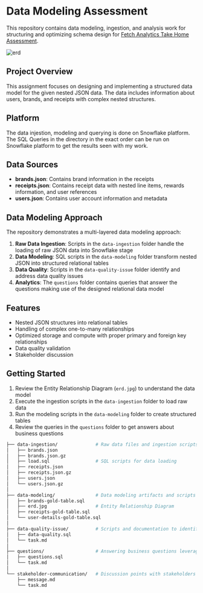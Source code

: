 # Data Modeling Assessment

This repository contains data modeling, ingestion, and analysis work for structuring and optimizing schema design for [Fetch Analytics Take Home Assessment](https://fetch-hiring.s3.amazonaws.com/analytics-engineer/ineeddata-data-modeling/data-modeling.html). 

![erd](https://github.com/user-attachments/assets/38cd8179-9135-48ce-94f1-eda115621c61)



## Project Overview

This assignment focuses on designing and implementing a structured data model for the given nested JSON data. The data includes information about users, brands, and receipts with complex nested structures.

## Platform 

The data injestion, modeling and querying is done on Snowflake platform. The SQL Queries in the directory in the exact order can be run on Snowflake platform to get the results seen with my work. 

## Data Sources

- **brands.json**: Contains brand information in the receipts
- **receipts.json**: Contains receipt data with nested line items, rewards information, and user references
- **users.json**: Contains user account information and metadata

## Data Modeling Approach

The repository demonstrates a multi-layered data modeling approach:

1. **Raw Data Ingestion**: Scripts in the `data-ingestion` folder handle the loading of raw JSON data into Snowflake stage
2. **Data Modeling**: SQL scripts in the `data-modeling` folder transform nested JSON into structured relational tables
3. **Data Quality**: Scripts in the `data-quality-issue` folder identify and address data quality issues
4. **Analytics**: The `questions` folder contains queries that answer the questions making use of the designed relational data model 

## Features

- Nested JSON structures into relational tables
- Handling of complex one-to-many relationships
- Optimized storage and compute with proper primary and foreign key relationships
- Data quality validation
- Stakeholder discussion

## Getting Started

1. Review the Entity Relationship Diagram (`erd.jpg`) to understand the data model
2. Execute the ingestion scripts in the `data-ingestion` folder to load raw data
3. Run the modeling scripts in the `data-modeling` folder to create structured tables
4. Review the queries in the `questions` folder to get answers about business questions



```bash
├── data-ingestion/              # Raw data files and ingestion scripts
│   ├── brands.json              
│   ├── brands.json.gz           
│   ├── load.sql                 # SQL scripts for data loading
│   ├── receipts.json          
│   ├── receipts.json.gz        
│   ├── users.json          
│   └── users.json.gz          
│
├── data-modeling/               # Data modeling artifacts and scripts for gold layer (production-level data) 
│   ├── brands-gold-table.sql    
│   ├── erd.jpg                  # Entity Relationship Diagram
│   ├── receipts-gold-table.sql  
│   └── user-details-gold-table.sql 
│
├── data-quality-issue/          # Scripts and documentation to identify data quality improvements and issues
│   ├── data-quality.sql         
│   └── task.md               
│
├── questions/                   # Answering business questions leveraging data model
│   ├── questions.sql            
│   └── task.md                
│
└── stakeholder-communication/   # Discussion points with stakeholders
    ├── message.md              
    └── task.md                



